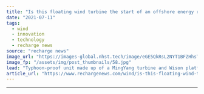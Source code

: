 ```yaml
---
title: "Is this floating wind turbine the start of an offshore energy revolution in China?"
date: "2021-07-11"
tags: 
  - wind
  - innovation
  - technology
  - recharge news
source: "recharge news"
image_url: "https://images-global.nhst.tech/image/eGE5QkRsL2NYT1BFZHhsTnJsQ1RKVVczSHVOM2pXM2VJQzNORUEvRmZLWT0=/nhst/binary/52ab42b76fce5673af4372db9556a64c"
image_fp: "/assets/img/post_thumbnails/58.jpg"
lead: "Typhoon-proof unit made up of a MingYang turbine and Wison platform heads out for China Three Gorges 'shallow water' project off south-east Guangdong province"
article_url: "https://www.rechargenews.com/wind/is-this-floating-wind-turbine-the-start-of-an-offshore-energy-revolution-in-china-/2-1-1038516"
---
```


---
